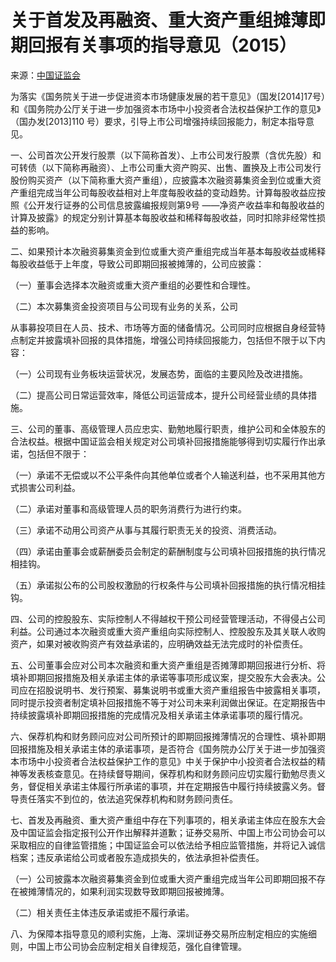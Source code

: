 # 关于首发及再融资、重大资产重组摊薄即期回报有关事项的指导意见（2015）

来源：[中国证监会](http://www.csrc.gov.cn/pub/shanghai/xxfw/gfxwj/201601/t20160126_290265.htm)

为落实《国务院关于进一步促进资本市场健康发展的若干意见》（国发[2014]17号）和《国务院办公厅关于进一步加强资本市场中小投资者合法权益保护工作的意见》（国办发[2013]110 号）要求，引导上市公司增强持续回报能力，制定本指导意见。

一、公司首次公开发行股票（以下简称首发）、上市公司发行股票（含优先股）和可转债（以下简称再融资）、上市公司重大资产购买、出售、置换及上市公司发行股份购买资产（以下简称重大资产重组），应披露本次融资募集资金到位或重大资产重组完成当年公司每股收益相对上年度每股收益的变动趋势。计算每股收益应按照《公开发行证券的公司信息披露编报规则第9号 ——净资产收益率和每股收益的计算及披露》的规定分别计算基本每股收益和稀释每股收益，同时扣除非经常性损益的影响。

二、如果预计本次融资募集资金到位或重大资产重组完成当年基本每股收益或稀释每股收益低于上年度，导致公司即期回报被摊薄的，公司应披露：

（一）董事会选择本次融资或重大资产重组的必要性和合理性。

（二）本次募集资金投资项目与公司现有业务的关系，公司

从事募投项目在人员、技术、市场等方面的储备情况。公司同时应根据自身经营特点制定并披露填补回报的具体措施，增强公司持续回报能力，包括但不限于以下内容：

（一）公司现有业务板块运营状况，发展态势，面临的主要风险及改进措施。

（二）提高公司日常运营效率，降低公司运营成本，提升公司经营业绩的具体措施。

三、公司的董事、高级管理人员应忠实、勤勉地履行职责，维护公司和全体股东的合法权益。根据中国证监会相关规定对公司填补回报措施能够得到切实履行作出承诺，包括但不限于：

（一）承诺不无偿或以不公平条件向其他单位或者个人输送利益，也不采用其他方式损害公司利益。

（二）承诺对董事和高级管理人员的职务消费行为进行约束。

（三）承诺不动用公司资产从事与其履行职责无关的投资、消费活动。

（四）承诺由董事会或薪酬委员会制定的薪酬制度与公司填补回报措施的执行情况相挂钩。

（五）承诺拟公布的公司股权激励的行权条件与公司填补回报措施的执行情况相挂钩。

四、公司的控股股东、实际控制人不得越权干预公司经营管理活动，不得侵占公司利益。公司通过本次融资或重大资产重组向实际控制人、控股股东及其关联人收购资产，如果对被收购资产有效益承诺的，应明确效益无法完成时的补偿责任。

五、公司董事会应对公司本次融资和重大资产重组是否摊薄即期回报进行分析、将填补即期回报措施及相关承诺主体的承诺等事项形成议案，提交股东大会表决。公司应在招股说明书、发行预案、募集说明书或重大资产重组报告中披露相关事项，同时提示投资者制定填补回报措施不等于对公司未来利润做出保证。在定期报告中持续披露填补即期回报措施的完成情况及相关承诺主体承诺事项的履行情况。

六、保荐机构和财务顾问应对公司所预计的即期回报摊薄情况的合理性、填补即期回报措施及相关承诺主体的承诺事项，是否符合《国务院办公厅关于进一步加强资本市场中小投资者合法权益保护工作的意见》中关于保护中小投资者合法权益的精神等发表核查意见。在持续督导期间，保荐机构和财务顾问应切实履行勤勉尽责义务，督促相关承诺主体履行所承诺的事项，并在定期报告中履行持续披露义务。督导责任落实不到位的，依法追究保荐机构和财务顾问责任。

七、首发及再融资、重大资产重组中存在下列事项的，相关承诺主体应在股东大会及中国证监会指定报刊公开作出解释并道歉；证券交易所、中国上市公司协会可以采取相应的自律监管措施；中国证监会可以依法给予相应监管措施，并将记入诚信档案；违反承诺给公司或者股东造成损失的，依法承担补偿责任。

（一）公司披露本次融资募集资金到位或重大资产重组完成当年公司即期回报不存在被摊薄情况的，如果利润实现数导致即期回报被摊薄。

（二）相关责任主体违反承诺或拒不履行承诺。

八、为保障本指导意见的顺利实施，上海、深圳证券交易所应制定相应的实施细则，中国上市公司协会应制定相关自律规范，强化自律管理。